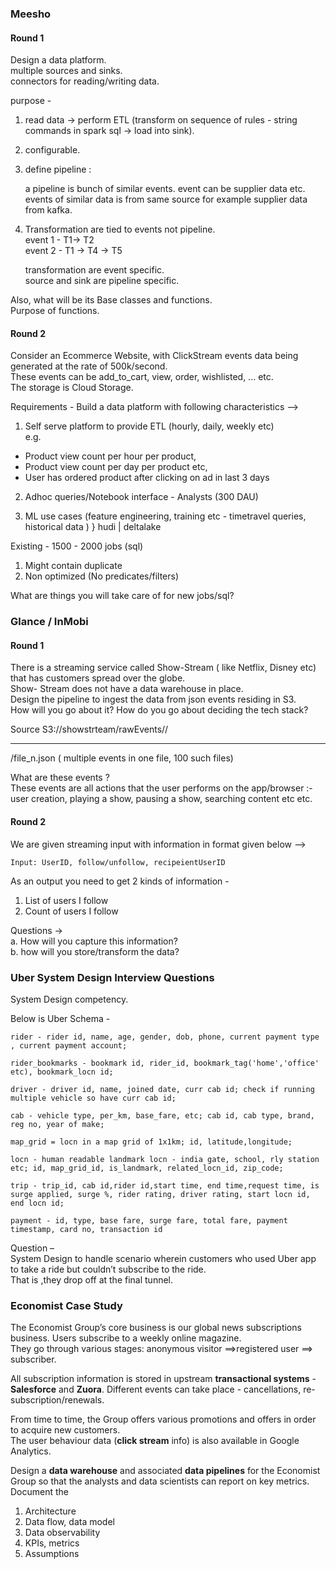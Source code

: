 ### Meesho

#### Round 1
Design a data platform. <br> 
multiple sources and sinks. <br>
connectors for reading/writing data. <br>

purpose -  <br>
1. read data -> perform ETL (transform on sequence of rules - string commands  in spark sql  -> load into sink). <br>

2. configurable. <br>

3. define pipeline :  <br>

    a pipeline is bunch of similar events. event can be supplier data etc. <br>
    events of similar data is from same source for example supplier data from kafka. <br> 
    
4. Transformation are tied to events not pipeline. <br>
    event 1 -  T1-> T2  <br>
    event 2 -  T1 -> T4 -> T5 <br>
    
    transformation are event specific. <br>
    source and sink are pipeline specific. <br>

Also, what will be its Base classes and functions. <br>
Purpose of functions. <br>


#### Round 2
Consider an Ecommerce Website, with ClickStream events data being generated at the rate of 500k/second. <br>
These events can be add_to_cart, view, order, wishlisted, ... etc. <br>
The storage is Cloud Storage. <br>

Requirements - Build a data platform with following characteristics --> <br>

1. Self serve platform to provide ETL (hourly, daily, weekly etc) <br>
e.g.  <br>
- Product view count per hour per product, <br> 
- Product view count per day per product etc, <br>
- User has ordered product after clicking on ad in last 3 days <br>

2. Adhoc queries/Notebook interface - Analysts (300 DAU) <br>

3. ML use cases (feature engineering, training etc - timetravel queries, historical data ) } hudi | deltalake <br>

Existing - 1500 - 2000 jobs (sql) <br>
1. Might contain duplicate <br>
2. Non optimized (No predicates/filters) <br>

What are things you will take care of for new jobs/sql? <br>


### Glance / InMobi

#### Round 1
There is a streaming service called Show-Stream ( like Netflix, Disney etc) that has customers spread over the globe. <br> 
Show- Stream does not have a data warehouse in place.  <br>
Design the pipeline to ingest the data from json events residing in S3. <br> 
How will you go about it? How do you go about deciding the tech stack? <br>

Source S3://showstrteam/rawEvents/<date>/<hr>/file_n.json ( multiple events in one file, 100 such files)

What are these events ?   <br>
These events are all actions that the user performs on the app/browser :- user creation, playing a show, pausing a show, searching content etc etc. <br>


#### Round 2
We are given streaming input with information in format given below --> <br>
```
Input: UserID, follow/unfollow, recipeientUserID
```

As an output you need to get 2 kinds of information - <br>
1. List of users I follow <br>
2. Count of users I follow <br>

Questions -> <br>
a. How will you capture this information? <br>
b. how will you store/transform the data? <br>

### Uber System Design Interview Questions
System Design competency. <br>

Below is Uber Schema -   <br>
```
rider - rider id, name, age, gender, dob, phone, current payment type , current payment account;

rider_bookmarks - bookmark id, rider_id, bookmark_tag('home','office' etc), bookmark_locn id;

driver - driver id, name, joined date, curr cab id; check if running multiple vehicle so have curr cab id;

cab - vehicle type, per_km, base_fare, etc; cab id, cab type, brand, reg no, year of make;

map_grid = locn in a map grid of 1x1km; id, latitude,longitude;

locn - human readable landmark locn - india gate, school, rly station etc; id, map_grid_id, is_landmark, related_locn_id, zip_code;

trip - trip_id, cab id,rider id,start time, end time,request time, is surge applied, surge %, rider rating, driver rating, start locn id, end locn id;

payment - id, type, base fare, surge fare, total fare, payment timestamp, card no, transaction id

```

Question – <br>
System Design to handle scenario wherein customers who used Uber app to take a ride but couldn’t subscribe to the ride. <br> 
That is ,they drop off at the final tunnel. <br>


### Economist Case Study 

The Economist Group’s core business is our global news subscriptions business. Users subscribe to a weekly online magazine. <br> 
They go through various stages: anonymous visitor ==>registered user ==> subscriber. <br>

All subscription information is stored in upstream **transactional systems** - **Salesforce** and **Zuora**. Different events can take place - cancellations, re-subscription/renewals. <br> 

From time to time, the Group offers various promotions and offers in order to acquire new customers. <br> 
The user behaviour data (**click stream** info) is also available in Google Analytics.  <br>

Design a **data warehouse** and associated **data pipelines** for the Economist Group so that the analysts and data scientists can report on key metrics.  Document the <br> 
1. Architecture <br>
2. Data flow, data model <br>
3. Data observability <br>
4. KPIs, metrics <br>
5. Assumptions <br>
